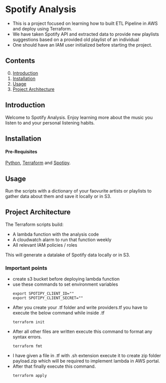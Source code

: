 # Spotify Analysis
- This is a project focused on learning how to built ETL Pipeline in AWS and deploy using Terraform.
- We have taken Spotify API and extracted data to provide new playlists suggestions based on a provided old playlist of an individual
- One should have an IAM user initialized before starting the project.

## Contents
0. [Introduction](#introduction)
1. [Installation](#installation) 
2. [Usage](#usage)
3. [Project Architecture](#projectarchitecture)

<a name="introduction"></a>
## Introduction 

Welcome to Spotify Analysis. 
Enjoy learning more about the music you listen to and your personal listening habits.


<a name="installation"></a>
## Installation 

#### Pre-Requisites
[Python](https://www.python.org/downloads/), [Terraform](https://www.terraform.io/downloads.html) and [Spotipy](https://spotipy.readthedocs.io/en/2.13.0/).


<a name="usage"></a>
## Usage 
Run the scripts with a dictionary of your faovurite artists or playlists to gather data about them and save it locally or in S3.

<a name="projectarchitecture"></a>
## Project Architecture 


The Terraform scripts build:
- A lambda function with the analysis code
- A cloudwatch alarm to run that function weekly
- All relevant IAM policies / roles

This will generate a datalake of Spotify data locally or in S3.

### Important points

- create s3 bucket before deploying lambda function
- use these commands to set environment variables
  ```
  export SPOTIPY_CLIENT_ID=""
  export SPOTIPY_CLIENT_SECRET=""
  ```
- After you create your .tf folder and write providers.tf you have to execute the below command while inside .tf
  ```
  terraform init
  ```
- After all other files are written execute this command to format any syntax errors.
  ```
  terraform fmt
  ```
- I have given a file in .tf with .sh extension execute it to create zip folder payload.zip which will be required to implement lambda in AWS portal.
- After that finally execute this command.
  ```
  terraform apply
  ```